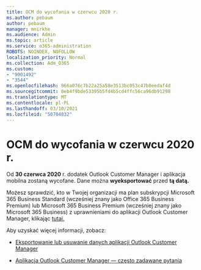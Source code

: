 ```yaml
---
title: OCM do wycofania w czerwcu 2020 r.
ms.author: pebaum
author: pebaum
manager: mnirkhe
ms.audience: Admin
ms.topic: article
ms.service: o365-administration
ROBOTS: NOINDEX, NOFOLLOW
localization_priority: Normal
ms.collection: Adm_O365
ms.custom:
- "9001492"
- "3544"
ms.openlocfilehash: 966a076c7b22a25a58e3513bc053c47b0eedaf4d
ms.sourcegitcommit: 0eb4f9bde53395b5fd4b5cd4ffc56ca96db91298
ms.translationtype: MT
ms.contentlocale: pl-PL
ms.lasthandoff: 03/10/2021
ms.locfileid: "50704832"
---
```

# <a name="ocm-to-be-retired-june-2020"></a>OCM do wycofania w czerwcu 2020 r.


Od **30 czerwca 2020** r. dodatek Outlook Customer Manager i aplikacja mobilna zostaną wycofane. Dane można **wyeksportować** przed **tą datą.**  

Możesz sprawdzić, kto w Twojej organizacji ma plan subskrypcji Microsoft 365 Business Standard (wcześniej znany jako Office 365 Business Premium) lub Microsoft 365 Business Premium (wcześniej znany jako Microsoft 365 Business) z uprawnieniami do aplikacji Outlook Customer Manager, klikając [tutaj.](https://admin.microsoft.com/AdminPortal/Home?ref=/users)

Aby uzyskać więcej informacji, zobacz:

- [Eksportowanie lub usuwanie danych aplikacji Outlook Customer Manager](https://support.office.com/article/1a421cb4-e8de-4b44-bfb8-710b92820439)

- [Aplikacja Outlook Customer Manager — często zadawane pytania](https://techcommunity.microsoft.com/t5/outlook-customer-manager/faq-frequently-asked-questions-about-outlook-customer-manager/m-p/29680)
